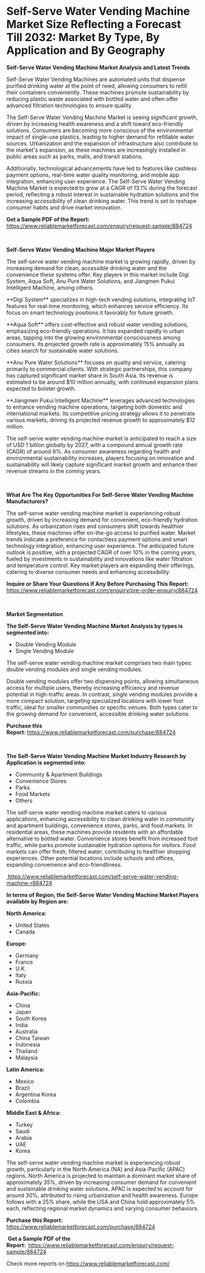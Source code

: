 <p><h1>Self-Serve Water Vending Machine Market Size Reflecting a Forecast Till 2032: Market By Type, By Application and By Geography</h1></p><p><strong>Self-Serve Water Vending Machine Market Analysis and Latest Trends</strong></p>
<p><p>Self-Serve Water Vending Machines are automated units that dispense purified drinking water at the point of need, allowing consumers to refill their containers conveniently. These machines promote sustainability by reducing plastic waste associated with bottled water and often offer advanced filtration technologies to ensure quality.</p><p>The Self-Serve Water Vending Machine Market is seeing significant growth, driven by increasing health awareness and a shift toward eco-friendly solutions. Consumers are becoming more conscious of the environmental impact of single-use plastics, leading to higher demand for refillable water sources. Urbanization and the expansion of infrastructure also contribute to the market's expansion, as these machines are increasingly installed in public areas such as parks, malls, and transit stations.</p><p>Additionally, technological advancements have led to features like cashless payment options, real-time water quality monitoring, and mobile app integration, enhancing user experience. The Self-Serve Water Vending Machine Market is expected to grow at a CAGR of 13.1% during the forecast period, reflecting a robust interest in sustainable hydration solutions and the increasing accessibility of clean drinking water. This trend is set to reshape consumer habits and drive market innovation.</p></p>
<p><strong>Get a Sample PDF of the Report:&nbsp;</strong> <a href="https://www.reliablemarketforecast.com/enquiry/request-sample/884724?utm_campaign=1102&utm_medium=2&utm_source=Github&utm_content=ia&utm_term=25022025&utm_id=self-serve-water-vending-machine">https://www.reliablemarketforecast.com/enquiry/request-sample/884724</a></p>
<p>&nbsp;</p>
<p><strong>Self-Serve Water Vending Machine Major Market Players</strong></p>
<p><p>The self-serve water vending machine market is growing rapidly, driven by increasing demand for clean, accessible drinking water and the convenience these systems offer. Key players in this market include Digi System, Aqua Soft, Anu Pure Water Solutions, and Jiangmen Pukui Intelligent Machine, among others.</p><p>**Digi System** specializes in high-tech vending solutions, integrating IoT features for real-time monitoring, which enhances service efficiency. Its focus on smart technology positions it favorably for future growth.</p><p>**Aqua Soft** offers cost-effective and robust water vending solutions, emphasizing eco-friendly operations. It has expanded rapidly in urban areas, tapping into the growing environmental consciousness among consumers. Its projected growth rate is approximately 15% annually as cities search for sustainable water solutions.</p><p>**Anu Pure Water Solutions** focuses on quality and service, catering primarily to commercial clients. With strategic partnerships, this company has captured significant market share in South Asia. Its revenue is estimated to be around $10 million annually, with continued expansion plans expected to bolster growth.</p><p>**Jiangmen Pukui Intelligent Machine** leverages advanced technologies to enhance vending machine operations, targeting both domestic and international markets. Its competitive pricing strategy allows it to penetrate various markets, driving its projected revenue growth to approximately $12 million.</p><p>The self-serve water vending machine market is anticipated to reach a size of USD 1 billion globally by 2027, with a compound annual growth rate (CAGR) of around 8%. As consumer awareness regarding health and environmental sustainability increases, players focusing on innovation and sustainability will likely capture significant market growth and enhance their revenue streams in the coming years.</p></p>
<p>&nbsp;</p>
<p><strong>What Are The Key Opportunities For Self-Serve Water Vending Machine Manufacturers?</strong></p>
<p><p>The self-serve water vending machine market is experiencing robust growth, driven by increasing demand for convenient, eco-friendly hydration solutions. As urbanization rises and consumers shift towards healthier lifestyles, these machines offer on-the-go access to purified water. Market trends indicate a preference for contactless payment options and smart technology integration, enhancing user experience. The anticipated future outlook is positive, with a projected CAGR of over 10% in the coming years, fueled by investments in sustainability and innovations like water filtration and temperature control. Key market players are expanding their offerings, catering to diverse consumer needs and enhancing accessibility.</p></p>
<p><strong>Inquire or Share Your Questions If Any Before Purchasing This Report:</strong> <a href="https://www.reliablemarketforecast.com/enquiry/pre-order-enquiry/884724?utm_campaign=1102&utm_medium=2&utm_source=Github&utm_content=ia&utm_term=25022025&utm_id=self-serve-water-vending-machine">https://www.reliablemarketforecast.com/enquiry/pre-order-enquiry/884724</a></p>
<p>&nbsp;</p>
<p><strong>Market Segmentation</strong></p>
<p><strong>The Self-Serve Water Vending Machine Market Analysis by types is segmented into:</strong></p>
<p><ul><li>Double Vending Module</li><li>Single Vending Module</li></ul></p>
<p><p>The self-serve water vending machine market comprises two main types: double vending modules and single vending modules. </p><p>Double vending modules offer two dispensing points, allowing simultaneous access for multiple users, thereby increasing efficiency and revenue potential in high-traffic areas. In contrast, single vending modules provide a more compact solution, targeting specialized locations with lower foot traffic, ideal for smaller communities or specific venues. Both types cater to the growing demand for convenient, accessible drinking water solutions.</p></p>
<p><strong>Purchase this Report:&nbsp;</strong><a href="https://www.reliablemarketforecast.com/purchase/884724?utm_campaign=1102&utm_medium=2&utm_source=Github&utm_content=ia&utm_term=25022025&utm_id=self-serve-water-vending-machine">https://www.reliablemarketforecast.com/purchase/884724</a></p>
<p>&nbsp;</p>
<p><strong>The Self-Serve Water Vending Machine Market Industry Research by Application is segmented into:</strong></p>
<p><ul><li>Community & Apartment Buildings</li><li>Convenience Stores</li><li>Parks</li><li>Food Markets</li><li>Others</li></ul></p>
<p><p>The self-serve water vending machine market caters to various applications, enhancing accessibility to clean drinking water in community and apartment buildings, convenience stores, parks, and food markets. In residential areas, these machines provide residents with an affordable alternative to bottled water. Convenience stores benefit from increased foot traffic, while parks promote sustainable hydration options for visitors. Food markets can offer fresh, filtered water, contributing to healthier shopping experiences. Other potential locations include schools and offices, expanding convenience and eco-friendliness.</p></p>
<p><a href="https://www.reliablemarketforecast.com/self-serve-water-vending-machine-r884724?utm_campaign=1102&utm_medium=2&utm_source=Github&utm_content=ia&utm_term=25022025&utm_id=self-serve-water-vending-machine">&nbsp;https://www.reliablemarketforecast.com/self-serve-water-vending-machine-r884724</a></p>
<p><strong>In terms of Region, the Self-Serve Water Vending Machine Market Players available by Region are:</strong></p>
<p>
    <p> <strong> North America: </strong>
        <ul>
            <li>United States</li>
            <li>Canada</li>
        </ul>
        </p> 
    <p> <strong> Europe: </strong>
        <ul>
            <li>Germany</li>
            <li>France</li>
            <li>U.K.</li>
            <li>Italy</li>
            <li>Russia</li>
        </ul>
        </p> 
    <p> <strong> Asia-Pacific: </strong>
        <ul>
            <li>China</li>
            <li>Japan</li>
            <li>South Korea</li>
            <li>India</li>
            <li>Australia</li>
            <li>China Taiwan</li>
            <li>Indonesia</li>
            <li>Thailand</li>
            <li>Malaysia</li>
        </ul>
        </p> 
    <p> <strong> Latin America: </strong>
        <ul>
            <li>Mexico</li>
            <li>Brazil</li>
            <li>Argentina Korea</li>
            <li>Colombia</li>
        </ul>
        </p> 
    <p> <strong> Middle East & Africa: </strong>
        <ul>
            <li>Turkey</li>
            <li>Saudi</li>
            <li>Arabia</li>
            <li>UAE</li>
            <li>Korea</li>
        </ul>
    </p>
    </p>
<p><p>The self-serve water vending machine market is experiencing robust growth, particularly in the North America (NA) and Asia-Pacific (APAC) regions. North America is projected to maintain a dominant market share of approximately 35%, driven by increasing consumer demand for convenient and sustainable drinking water solutions. APAC is expected to account for around 30%, attributed to rising urbanization and health awareness. Europe follows with a 25% share, while the USA and China hold approximately 5% each, reflecting regional market dynamics and varying consumer behaviors.</p></p>
<p><strong>Purchase this Report: </strong><a href="https://www.reliablemarketforecast.com/purchase/884724?utm_campaign=1102&utm_medium=2&utm_source=Github&utm_content=ia&utm_term=25022025&utm_id=self-serve-water-vending-machine">https://www.reliablemarketforecast.com/purchase/884724</a></p>
<p>&nbsp;<strong>Get a Sample PDF of the Report:&nbsp;&nbsp;</strong><a href="https://www.reliablemarketforecast.com/enquiry/request-sample/884724?utm_campaign=1102&utm_medium=2&utm_source=Github&utm_content=ia&utm_term=25022025&utm_id=self-serve-water-vending-machine">https://www.reliablemarketforecast.com/enquiry/request-sample/884724</a></p>
<p><strong></strong></p>
<p>Check more reports on <a href="https://www.reliablemarketforecast.com/?utm_campaign=1102&utm_medium=2&utm_source=Github&utm_content=ia&utm_term=25022025&utm_id=self-serve-water-vending-machine">https://www.reliablemarketforecast.com/</a></p>